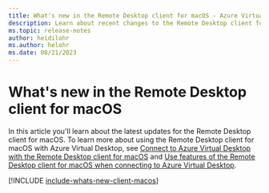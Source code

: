 ```yaml
---
title: What's new in the Remote Desktop client for macOS - Azure Virtual Desktop
description: Learn about recent changes to the Remote Desktop client for macOS
ms.topic: release-notes
author: heidilohr
ms.author: helohr
ms.date: 08/21/2023
---
```


# What's new in the Remote Desktop client for macOS

In this article you'll learn about the latest updates for the Remote Desktop client for macOS. To learn more about using the Remote Desktop client for macOS with Azure Virtual Desktop, see [Connect to Azure Virtual Desktop with the Remote Desktop client for macOS](users/connect-macos.md) and [Use features of the Remote Desktop client for macOS when connecting to Azure Virtual Desktop](users/client-features-macos.md).

[!INCLUDE [include-whats-new-client-macos](includes/include-whats-new-client-macos.md)]
